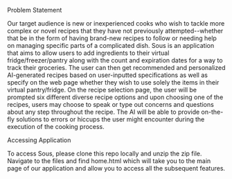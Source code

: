 Problem Statement

Our target audience is new or inexperienced cooks who wish to tackle more
complex or novel recipes that they have not previously attempted--whether that be in the
form of having brand-new recipes to follow or needing help on managing specific parts
of a complicated dish. Sous is an application that aims to allow users to add ingredients to their virtual fridge/freezer/pantry
along with the count and expiration dates for a way to track their groceries. The user can then get 
recommended and personalized AI-generated recipes based on user-inputted specifications as well as specify on the web page
whether they wish to use solely the items in their virtual pantry/fridge. On the recipe selection page, the user will be prompted
six different diverse recipe options and upon choosing one of the recipes, users may choose to speak or type out concerns and questions
about any step throughout the recipe. The AI will be able to provide on-the-fly solutions to errors or hiccups the user 
might encounter during the execution of the cooking process.

Accessing Application

To access Sous, please clone this repo locally and unzip the zip file. Navigate to the files and find home.html which will take you
to the main page of our application and allow you to access all the subsequent features.

